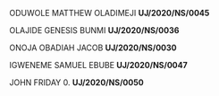 ODUWOLE MATTHEW OLADIMEJI **UJ/2020/NS/0045**

OLAJIDE GENESIS BUNMI     **UJ/2020/NS/0036**

ONOJA OBADIAH JACOB       **UJ/2020/NS/0030**

IGWENEME SAMUEL EBUBE     **UJ/2020/NS/0047**

JOHN FRIDAY 0.            **UJ/2020/NS/0050**


